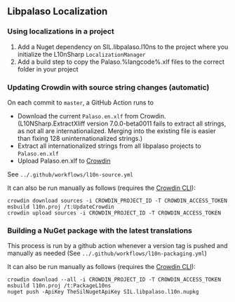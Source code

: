 ## Libpalaso Localization

### Using localizations in a project

1. Add a Nuget dependency on SIL.libpalaso.l10ns to the project where you initialize the L10nSharp `LocalizationManager`
2. Add a build step to copy the Palaso.%langcode%.xlf files to the correct folder in your project

### Updating Crowdin with source string changes (automatic)

On each commit to `master`, a GitHub Action runs to
- Download the current `Palaso.en.xlf` from Crowdin.
  (L10NSharp.ExtractXliff version 7.0.0-beta0011 fails to extract all strings, as not all are internationalized.
  Merging into the existing file is easier than fixing 128 uninternationalized strings.)
- Extract all internationalized strings from all libpalaso projects to `Palaso.en.xlf`
- Upload Palaso.en.xlf to [Crowdin](https://crowdin.com/project/sil-common-libraries)

See `../.github/workflows/l10n-source.yml`

It can also be run manually as follows (requires the [Crowdin CLI](https://crowdin.github.io/crowdin-cli/)):
```
crowdin download sources -i CROWDIN_PROJECT_ID -T CROWDIN_ACCESS_TOKEN
msbuild l10n.proj /t:UpdateCrowdin
crowdin upload sources -i CROWDIN_PROJECT_ID -T CROWDIN_ACCESS_TOKEN
```

### Building a NuGet package with the latest translations

This process is run by a github action whenever a version tag is pushed and manually as needed
(See `../.github/workflows/l10n-packaging.yml`)

It can also be run manually as follows (requires the [Crowdin CLI](https://crowdin.github.io/crowdin-cli/)):
```
crowdin download --all -i CROWDIN_PROJECT_ID -T CROWDIN_ACCESS_TOKEN
msbuild l10n.proj /t:PackageL10ns
nuget push -ApiKey TheSilNugetApiKey SIL.libpalaso.l10n.nupkg
```